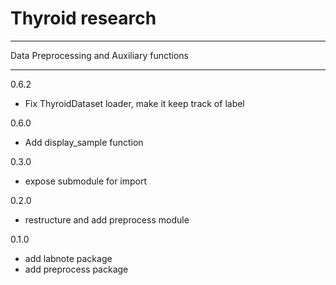 # Thyroid research
------

Data Preprocessing and Auxiliary functions

------

0.6.2
- Fix ThyroidDataset loader, make it keep track of label

0.6.0
- Add display_sample function 

0.3.0
- expose submodule for import

0.2.0
- restructure and add preprocess module 

0.1.0
- add labnote package
- add preprocess package
